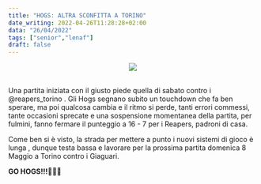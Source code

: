 ```yaml
---
title: "HOGS: ALTRA SCONFITTA A TORINO"
date_writing: 2022-04-26T11:28:28+02:00
data: "26/04/2022"
tags: ["senior","lenaf"]
draft: false
---
```


<center>
<img class="articolo" src="../img/2022/reapers_hogs_risultato.jpg">
</center>
<br />

Una partita iniziata con il giusto piede quella di sabato contro i @reapers_torino . Gli Hogs segnano subito un touchdown che fa ben sperare, ma poi qualcosa cambia e il ritmo si perde, tanti errori commessi, tante occasioni sprecate e una sospensione momentanea della partita, per fulmini, fanno fermare il punteggio a 16 - 7 per i Reapers, padroni di casa.  
  
Come ben si è visto, la strada per mettere a punto i nuovi sistemi di gioco è lunga , dunque testa bassa e lavorare per la prossima partita domenica 8 Maggio a Torino contro i Giaguari.  
  
**GO HOGS!!!**🐗💪🏻⁣⁣⁣⁣⁣⁣⁣⁣⁣